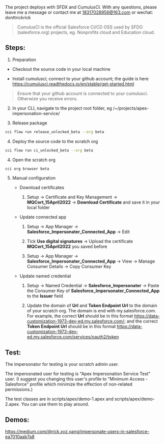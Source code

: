 

The project deploys with SFDX and CumulusCI. With any questions, please leave me a message or contact me at 18317028956@163.com or wechat: donttrickrick

> CumulusCI is the official Salesforce CI/CD OSS used by SFDO (salesforce.org) projects, eg. Nonprofits cloud and Education cloud.

## Steps: 

1. Preparation

- Checkout the source code in your local machine

- Install cumulusci; connect to your github account; the guide is here https://cumulusci.readthedocs.io/en/stable/get-started.html

>  Ensure that your github account is connected to your cumulusci. Otherwize you receive errors.

2. In your CLI, navigate to the project root folder, eg /~/projects/apex-impersonation-service/

3. Release package
```bash
cci flow run release_unlocked_beta --org beta
```
4. Deploy the source code to the scratch org
```bash
cci flow run ci_unlocked_beta --org beta
```
4. Open the scratch org
```bash
cci org browser beta
```
5. Manual configuration

    - Download certificates
    
        1. Setup -> Certificate and Key Management -> **MQCert_15April2022** -> **Download Certificate** and save it in your local folder
      
    - Update connected app

        1. Setup -> App Manager -> **Salesforce_Impersonater_Connected_App** -> Edit

        2. Tick **Use digital signatures** -> Upload the certificate **MQCert_15April2022** you saved before

        3. Setup -> App Manager -> **Salesforce_Impersonater_Connected_App** -> View -> Manage Consumer Details -> Copy Consumer Key
    
    - Update named credential
    
      1) Setup -> Named Credential -> **Salesforce_Impersonater** -> Paste the Consumer Key of **Salesforce_Impersonater_Connected_App** to the **Issuer** field

      2) Update the domain of **Url** and **Token Endpoint Url** to the domain of your scratch org. The domain is end with my.salesforce.com. For example, the correct **Url** should be in this format https://data-customization-1973-dev-ed.my.salesforce.com/; and the correct **Token Endpoint Url** should be in this format https://data-customization-1973-dev-ed.my.salesforce.com/services/oauth2/token
      
## Test:

The impersonator for testing is your scratch admin user. 

The imperosnated user for testing is "Apex Impersonation Service Test" user. (I suggest you changing this user's profile to "Minimum Access - Salesforce" profile which minimize the effection of non-related permissions.)

The test classes are in scripts/apex/demo-1.apex and scripts/apex/demo-2.apex. You can use them to play around.

## Demos:

https://medium.com/@rick.xyz.yang/impersonate-users-in-salesforce-ea7010aab7a8
